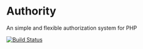 # Authority

An simple and flexible authorization system for PHP

[![Build Status](https://travis-ci.org/machuga/authority.png?branch=develop)](https://travis-ci.org/machuga/authority)

